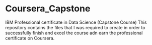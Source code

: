 # Coursera_Capstone
IBM Professional certificate in Data Science (Capstone Course)
This repository contains the files that I was required to create in order to successfully finish and excel the course adn earn the professional certificate on Coursera. 
